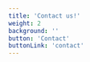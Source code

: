 ```yaml
---
title: 'Contact us!'
weight: 2
background: ''
button: 'Contact'
buttonLink: 'contact'
---
```


